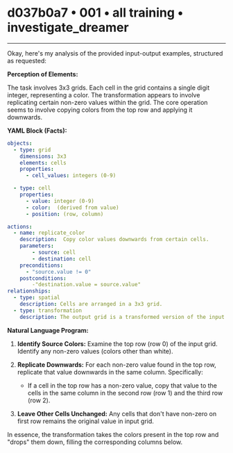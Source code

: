 # d037b0a7 • 001 • all training • investigate_dreamer

---
Okay, here's my analysis of the provided input-output examples, structured as requested:

**Perception of Elements:**

The task involves 3x3 grids. Each cell in the grid contains a single digit integer, representing a color. The transformation appears to involve replicating certain non-zero values within the grid. The core operation seems to involve copying colors from the top row and applying it downwards.

**YAML Block (Facts):**



```yaml
objects:
  - type: grid
    dimensions: 3x3
    elements: cells
    properties:
      - cell_values: integers (0-9)

  - type: cell
    properties:
      - value: integer (0-9)
      - color:  (derived from value)
      - position: (row, column)

actions:
  - name: replicate_color
    description:  Copy color values downwards from certain cells.
    parameters:
        - source: cell
        - destination: cell
    preconditions:
      - "source.value != 0"
    postconditions:
        -"destination.value = source.value"
relationships:
  - type: spatial
    description: Cells are arranged in a 3x3 grid.
  - type: transformation
    description: The output grid is a transformed version of the input grid, with some cell values changed according to a replication rule.
```



**Natural Language Program:**

1.  **Identify Source Colors:** Examine the top row (row 0) of the input grid. Identify any non-zero values (colors other than white).

2.  **Replicate Downwards:** For each non-zero value found in the top row, replicate that value downwards in the same column. Specifically:
    *   If a cell in the top row has a non-zero value, copy that value to the cells in the same column in the second row (row 1) and the third row (row 2).

3.  **Leave Other Cells Unchanged:** Any cells that don't have non-zero on first row remains the original value in input grid.

In essence, the transformation takes the colors present in the top row and "drops" them down, filling the corresponding columns below.


